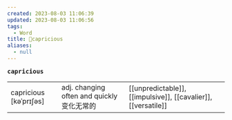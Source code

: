 ```yaml
---
created: 2023-08-03 11:06:39
updated: 2023-08-03 11:06:56
tags:
  - Word
title: 📖capricious
aliases:
  - null
---
```


<pre><strong>capricious</strong></pre>
|   |   |   |
|---|---|---|
|capricious [kəˈprɪʃəs]|adj. changing often and quickly 变化⽆常的|[[unpredictable]], [[impulsive]], [[cavalier]], [[versatile]]|